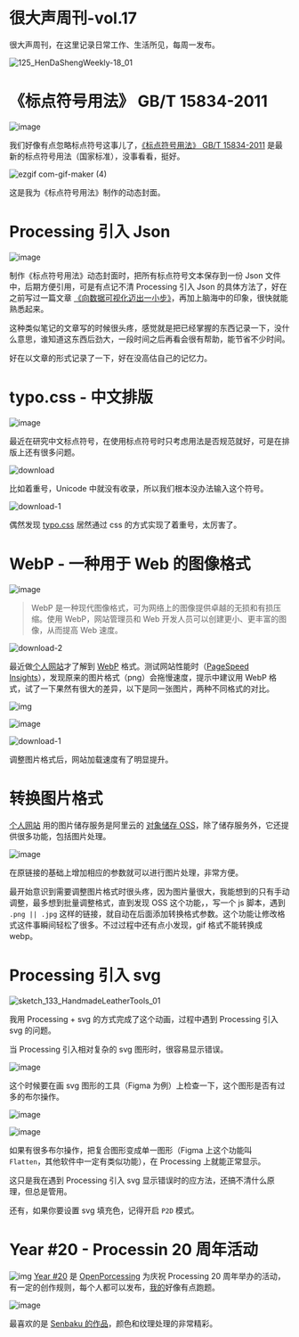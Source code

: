 # 很大声周刊-vol.17
很大声周刊，在这里记录日常工作、生活所见，每周一发布。

![125_HenDaShengWeekly-18_01](https://user-images.githubusercontent.com/20842136/131216721-eb75c3c5-bd3d-40b2-83a3-f9ea9776c169.png)

# 《标点符号用法》 GB/T 15834-2011
![image](https://user-images.githubusercontent.com/20842136/131216730-1eac2449-1005-47ee-8d46-4dbe7613cf69.png)

我们好像有点忽略标点符号这事儿了，[《标点符号用法》 GB/T 15834-2011](http://www.moe.gov.cn/ewebeditor/uploadfile/2015/01/13/20150113091548267.pdf) 是最新的标点符号用法（国家标准），没事看看，挺好。

![ezgif com-gif-maker (4)](https://user-images.githubusercontent.com/20842136/131217065-d178e031-82b7-4e33-aaf0-fd316d2f8a65.gif)

这是我为《标点符号用法》制作的动态封面。

# Processing 引入 Json
![image](https://user-images.githubusercontent.com/20842136/131217051-9c5a0a33-61c5-403b-8a9a-e5e929c4df97.png)

制作《标点符号用法》动态封面时，把所有标点符号文本保存到一份 Json 文件中，后期方便引用，可是有点记不清 Processing 引入 Json 的具体方法了，好在之前写过一篇文章 [《向数据可视化迈出一小步》](https://mp.weixin.qq.com/s?__biz=MzAxOTM5MzY1Ng==&mid=2648609958&idx=1&sn=e7de17cea10551622eedbca6c6727dd1&chksm=83ed89b1b49a00a7251192b2551896cef76f074391aa85631074c1a793d3043f5e62a17540e6&token=926645855&lang=zh_CN#rd)，再加上脑海中的印象，很快就能熟悉起来。

这种类似笔记的文章写的时候很头疼，感觉就是把已经掌握的东西记录一下，没什么意思，谁知道这东西后劲大，一段时间之后再看会很有帮助，能节省不少时间。

好在以文章的形式记录了一下，好在没高估自己的记忆力。

# typo.css - 中文排版
![image](https://user-images.githubusercontent.com/20842136/131322781-86be6bd7-2d03-4ff6-a52a-586a6ec41fc5.png)

最近在研究中文标点符号，在使用标点符号时只考虑用法是否规范就好，可是在排版上还有很多问题。

![download](https://user-images.githubusercontent.com/20842136/131322934-5fdcae0b-6d0f-4883-9e92-c9eb76cc1073.jpg)

比如着重号，Unicode 中就没有收录，所以我们根本没办法输入这个符号。

![download-1](https://user-images.githubusercontent.com/20842136/131322950-eb7d3f29-3d71-4071-8eb5-52c8fcf5bf9a.jpg)

偶然发现 [typo.css](https://typo.sofi.sh/?continueFlag=a1a6353bf5ecaab87f6453281fff0fb2) 居然通过 css 的方式实现了着重号，太厉害了。

# WebP - 一种用于 Web 的图像格式
![image](https://user-images.githubusercontent.com/20842136/131217107-65f38fac-088c-4ab8-ae89-00e1050f859a.png)
> WebP 是一种现代图像格式，可为网络上的图像提供卓越的无损和有损压缩。使用 WebP，网站管理员和 Web 开发人员可以创建更小、更丰富的图像，从而提高 Web 速度。

![download-2](https://user-images.githubusercontent.com/20842136/131217309-1992bbdd-8fae-47d5-b92e-117f7fd92c7c.jpg)

最近做[个人网站](https://hendasheng.com/)才了解到 [WebP](https://developers.google.com/speed/webp) 格式。测试网站性能时（[PageSpeed Insights](https://developers.google.com/speed/pagespeed/insights/)），发现原来的图片格式（png）会拖慢速度，提示中建议用 WebP 格式，试了一下果然有很大的差异，以下是同一张图片，两种不同格式的对比。

![img](https://personal-website-resources.oss-cn-hongkong.aliyuncs.com/web/ProjectImage/HenDaShengWeekly/HenDaShengWeekly_WebCover_01.png?x-oss-process=image/format,webp)

![image](https://user-images.githubusercontent.com/20842136/131217266-60b45b13-ad2b-46f8-b840-7105ad235d3b.png)

![download-1](https://user-images.githubusercontent.com/20842136/131217453-e6f1fc90-a8b7-4837-b343-0e32a5719b93.jpg)

调整图片格式后，网站加载速度有了明显提升。

# 转换图片格式
[个人网站](https://hendasheng.com/) 用的图片储存服务是阿里云的 [对象储存 OSS](https://www.aliyun.com/product/oss?spm=5176.19720258.J_8058803260.33.7bd22c4afBTrph)，除了储存服务外，它还提供很多功能，包括图片处理。

![image](https://user-images.githubusercontent.com/20842136/131217577-1d0645ea-09a2-4c3c-98d6-74d4a33e230a.png)

在原链接的基础上增加相应的参数就可以进行图片处理，非常方便。

最开始意识到需要调整图片格式时很头疼，因为图片量很大，我能想到的只有手动调整，最多想到批量调整格式，直到发现 OSS 这个功能，，写一个 js 脚本，遇到 `.png || .jpg` 这样的链接，就自动在后面添加转换格式参数。这个功能让修改格式这件事瞬间轻松了很多。不过过程中还有点小发现，gif 格式不能转换成 webp。

# Processing 引入 svg
![sketch_133_HandmadeLeatherTools_01](https://user-images.githubusercontent.com/20842136/131217845-daf4979b-2e55-4a64-82bc-d0bc65545b99.gif)

我用 Processing + svg 的方式完成了这个动画，过程中遇到 Processing 引入 svg 的问题。

当 Processing 引入相对复杂的 svg 图形时，很容易显示错误。

![image](https://user-images.githubusercontent.com/20842136/131218111-f59da321-edc3-4d37-9e44-e8ca24e354fc.png)

这个时候要在画 svg 图形的工具（Figma 为例）上检查一下，这个图形是否有过多的布尔操作。

![image](https://user-images.githubusercontent.com/20842136/131218159-08ffed68-96f2-4552-af34-8de085ff8e0e.png)

![image](https://user-images.githubusercontent.com/20842136/131218375-d49c1196-0fcf-42f8-b0f0-6d2fea96cca4.png)

如果有很多布尔操作，把复合图形变成单一图形（Figma 上这个功能叫 `Flatten`，其他软件中一定有类似功能），在 Processing 上就能正常显示。

这只是我在遇到 Processing 引入 svg 显示错误时的应方法，还搞不清什么原理，但总是管用。

还有，如果你要设置 svg 填充色，记得开启 `P2D` 模式。

# Year #20 - Processin 20 周年活动
![img](https://user-images.githubusercontent.com/20842136/131323121-1ed80607-e99d-4214-b70b-9703e0b81c5f.png)
[Year #20](https://openprocessing.org/curation/70077) 是 [OpenPorcessing](https://openprocessing.org/) 为庆祝 Processing 20 周年举办的活动，有一定的创作规则，每个人都可以发布，[我的](https://openprocessing.org/sketch/1250839)好像有点跑题。

![image](https://user-images.githubusercontent.com/20842136/131324367-3576fec0-ccd9-4a49-a74c-211eccd43b60.png)

最喜欢的是 [Senbaku 的作品](https://openprocessing.org/sketch/1247092)，颜色和纹理处理的非常精彩。